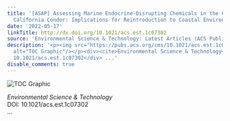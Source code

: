 ```yaml
---
title: '[ASAP] Assessing Marine Endocrine-Disrupting Chemicals in the Critically Endangered
  California Condor: Implications for Reintroduction to Coastal Environments'
date: '2022-05-17'
linkTitle: http://dx.doi.org/10.1021/acs.est.1c07302
source: 'Environmental Science & Technology: Latest Articles (ACS Publications)'
description: '<p><img src="https://pubs.acs.org/cms/10.1021/acs.est.1c07302/asset/images/medium/es1c07302_0006.gif"
  alt="TOC Graphic"/></p><div><cite>Environmental Science & Technology</cite></div><div>DOI:
  10.1021/acs.est.1c07302</div> ...'
disable_comments: true
---
```

<p><img src="https://pubs.acs.org/cms/10.1021/acs.est.1c07302/asset/images/medium/es1c07302_0006.gif" alt="TOC Graphic"/></p><div><cite>Environmental Science & Technology</cite></div><div>DOI: 10.1021/acs.est.1c07302</div> ...